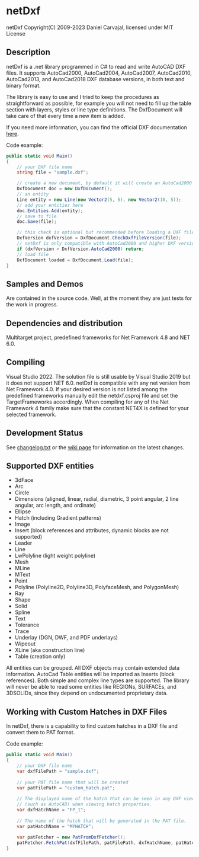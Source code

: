 # netDxf
netDxf Copyright(C) 2009-2023 Daniel Carvajal, licensed under MIT License
## Description
netDxf is a .net library programmed in C# to read and write AutoCAD DXF files. It supports AutoCad2000, AutoCad2004, AutoCad2007, AutoCad2010,  AutoCad2013, and AutoCad2018 DXF database versions, in both text and binary format.

The library is easy to use and I tried to keep the procedures as straightforward as possible, for example you will not need to fill up the table section with layers, styles or line type definitions. The DxfDocument will take care of that every time a new item is added.

If you need more information, you can find the official DXF documentation [here](https://help.autodesk.com/view/OARX/2021/ENU/?guid=GUID-235B22E0-A567-4CF6-92D3-38A2306D73F3).

Code example:

```c#
public static void Main()
{
	// your DXF file name
	string file = "sample.dxf";

	// create a new document, by default it will create an AutoCad2000 DXF version
	DxfDocument doc = new DxfDocument();
	// an entity
	Line entity = new Line(new Vector2(5, 5), new Vector2(10, 5));
	// add your entities here
	doc.Entities.Add(entity);
	// save to file
	doc.Save(file);

	// this check is optional but recommended before loading a DXF file
	DxfVersion dxfVersion = DxfDocument.CheckDxfFileVersion(file);
	// netDxf is only compatible with AutoCad2000 and higher DXF versions
	if (dxfVersion < DxfVersion.AutoCad2000) return;
	// load file
	DxfDocument loaded = DxfDocument.Load(file);
}
```

## Samples and Demos 
Are contained in the source code.
Well, at the moment they are just tests for the work in progress.
## Dependencies and distribution 
Multitarget project, predefined frameworks for Net Framework 4.8 and NET 6.0.
## Compiling
Visual Studio 2022. The solution file is still usable by Visual Studio 2019 but it does not support NET 6.0.
netDxf is compatible with any net version from Net Framework 4.0.
If your desired version is not listed among the predefined frameworks manually edit the netdxf.csproj file and set the TargetFrameworks accordingly.
When compiling for any of the Net Framework 4 family make sure that the constant NET4X is defined for your selected framework.
## Development Status 
See [changelog.txt](https://github.com/haplokuon/netDxf/blob/master/doc/Changelog.txt) or the [wiki page](https://github.com/haplokuon/netDxf/wiki) for information on the latest changes.
## Supported DXF entities
* 3dFace
* Arc
* Circle
* Dimensions (aligned, linear, radial, diametric, 3 point angular, 2 line angular, arc length, and ordinate)
* Ellipse
* Hatch (including Gradient patterns)
* Image
* Insert (block references and attributes, dynamic blocks are not supported)
* Leader
* Line
* LwPolyline (light weight polyline)
* Mesh
* MLine
* MText
* Point
* Polyline (Polyline2D, Polyline3D, PolyfaceMesh, and PolygonMesh)
* Ray
* Shape
* Solid
* Spline
* Text
* Tolerance
* Trace
* Underlay (DGN, DWF, and PDF underlays)
* Wipeout
* XLine (aka construction line)
* Table (creation only)

All entities can be grouped.
All DXF objects may contain extended data information. 
AutoCad Table entities will be imported as Inserts (block references).
Both simple and complex line types are supported.
The library will never be able to read some entities like REGIONs, SURFACEs, and 3DSOLIDs, since they depend on undocumented proprietary data.

## Working with Custom Hatches in DXF Files
In netDxf, there is a capability to find custom hatches in a DXF file and convert them to PAT format.

Code example:

```c#
public static void Main()
{
    // your DXF file name
    var dxfFilePath = "sample.dxf";
    
    // your PAT file name that will be created
    var patFilePath = "custom_hatch.pat";
    
    // The displayed name of the hatch that can be seen in any DXF viewer 
    // (such as AutoCAD) when viewing hatch properties.
    var dxfHatchName = "FP_1";
    
    // The name of the hatch that will be generated in the PAT file.
    var patHatchName = "MYHATCH";
    
    var patFetcher = new PatFromDxfFetcher();
    patFetcher.FetchPat(dxfFilePath, patFilePath, dxfHatchName, patHatchName);
}
```